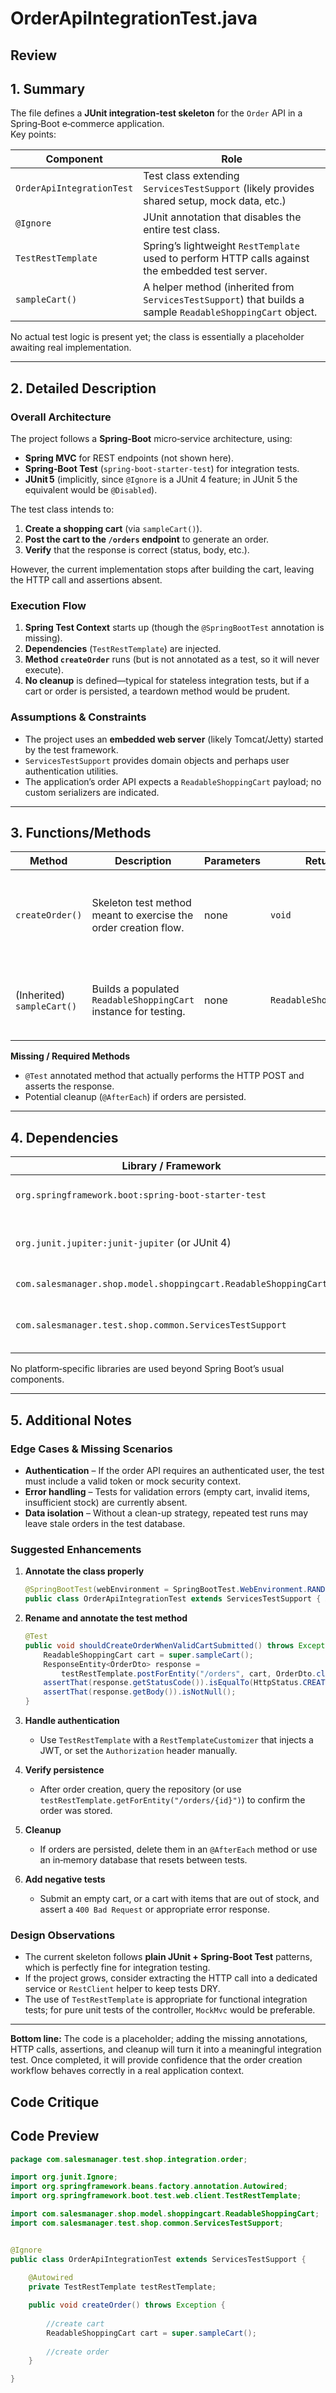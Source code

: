 # OrderApiIntegrationTest.java

## Review

## 1. Summary  

The file defines a **JUnit integration‑test skeleton** for the `Order` API in a Spring‑Boot e‑commerce application.  
Key points:

| Component | Role |
|-----------|------|
| `OrderApiIntegrationTest` | Test class extending `ServicesTestSupport` (likely provides shared setup, mock data, etc.) |
| `@Ignore` | JUnit annotation that disables the entire test class. |
| `TestRestTemplate` | Spring’s lightweight `RestTemplate` used to perform HTTP calls against the embedded test server. |
| `sampleCart()` | A helper method (inherited from `ServicesTestSupport`) that builds a sample `ReadableShoppingCart` object. |

No actual test logic is present yet; the class is essentially a placeholder awaiting real implementation.

---

## 2. Detailed Description  

### Overall Architecture  
The project follows a **Spring‑Boot** micro‑service architecture, using:

* **Spring MVC** for REST endpoints (not shown here).  
* **Spring‑Boot Test** (`spring-boot-starter-test`) for integration tests.  
* **JUnit 5** (implicitly, since `@Ignore` is a JUnit 4 feature; in JUnit 5 the equivalent would be `@Disabled`).  

The test class intends to:

1. **Create a shopping cart** (via `sampleCart()`).  
2. **Post the cart to the `/orders` endpoint** to generate an order.  
3. **Verify** that the response is correct (status, body, etc.).  

However, the current implementation stops after building the cart, leaving the HTTP call and assertions absent.

### Execution Flow  
1. **Spring Test Context** starts up (though the `@SpringBootTest` annotation is missing).  
2. **Dependencies** (`TestRestTemplate`) are injected.  
3. **Method `createOrder`** runs (but is not annotated as a test, so it will never execute).  
4. **No cleanup** is defined—typical for stateless integration tests, but if a cart or order is persisted, a teardown method would be prudent.

### Assumptions & Constraints  
* The project uses an **embedded web server** (likely Tomcat/Jetty) started by the test framework.  
* `ServicesTestSupport` provides domain objects and perhaps user authentication utilities.  
* The application’s order API expects a `ReadableShoppingCart` payload; no custom serializers are indicated.

---

## 3. Functions/Methods  

| Method | Description | Parameters | Return | Side‑Effects |
|--------|-------------|------------|--------|--------------|
| `createOrder()` | Skeleton test method meant to exercise the order creation flow. | none | `void` | None (currently). Intended to invoke the API and perform assertions. |
| (Inherited) `sampleCart()` | Builds a populated `ReadableShoppingCart` instance for testing. | none | `ReadableShoppingCart` | May configure in-memory cart items, customer details, etc. |

**Missing / Required Methods**

* `@Test` annotated method that actually performs the HTTP POST and asserts the response.
* Potential cleanup (`@AfterEach`) if orders are persisted.

---

## 4. Dependencies  

| Library / Framework | Type | Role |
|---------------------|------|------|
| `org.springframework.boot:spring-boot-starter-test` | Third‑party | Provides JUnit, TestRestTemplate, mock MVC, etc. |
| `org.junit.jupiter:junit-jupiter` (or JUnit 4) | Third‑party | Test runner. The presence of `@Ignore` suggests JUnit 4. |
| `com.salesmanager.shop.model.shoppingcart.ReadableShoppingCart` | Application | Domain DTO for cart data. |
| `com.salesmanager.test.shop.common.ServicesTestSupport` | Application | Base test class offering shared utilities (e.g., `sampleCart()`). |

No platform‑specific libraries are used beyond Spring Boot’s usual components.

---

## 5. Additional Notes  

### Edge Cases & Missing Scenarios  
* **Authentication** – If the order API requires an authenticated user, the test must include a valid token or mock security context.  
* **Error handling** – Tests for validation errors (empty cart, invalid items, insufficient stock) are currently absent.  
* **Data isolation** – Without a clean-up strategy, repeated test runs may leave stale orders in the test database.  

### Suggested Enhancements  

1. **Annotate the class properly**  
   ```java
   @SpringBootTest(webEnvironment = SpringBootTest.WebEnvironment.RANDOM_PORT)
   public class OrderApiIntegrationTest extends ServicesTestSupport { … }
   ```

2. **Rename and annotate the test method**  
   ```java
   @Test
   public void shouldCreateOrderWhenValidCartSubmitted() throws Exception {
       ReadableShoppingCart cart = super.sampleCart();
       ResponseEntity<OrderDto> response =
           testRestTemplate.postForEntity("/orders", cart, OrderDto.class);
       assertThat(response.getStatusCode()).isEqualTo(HttpStatus.CREATED);
       assertThat(response.getBody()).isNotNull();
   }
   ```

3. **Handle authentication**  
   * Use `TestRestTemplate` with a `RestTemplateCustomizer` that injects a JWT, or set the `Authorization` header manually.

4. **Verify persistence**  
   * After order creation, query the repository (or use `testRestTemplate.getForEntity("/orders/{id}")`) to confirm the order was stored.

5. **Cleanup**  
   * If orders are persisted, delete them in an `@AfterEach` method or use an in‑memory database that resets between tests.

6. **Add negative tests**  
   * Submit an empty cart, or a cart with items that are out of stock, and assert a `400 Bad Request` or appropriate error response.

### Design Observations  

* The current skeleton follows **plain JUnit + Spring‑Boot Test** patterns, which is perfectly fine for integration testing.  
* If the project grows, consider extracting the HTTP call into a dedicated service or `RestClient` helper to keep tests DRY.  
* The use of `TestRestTemplate` is appropriate for functional integration tests; for pure unit tests of the controller, `MockMvc` would be preferable.

---

**Bottom line:** The code is a placeholder; adding the missing annotations, HTTP calls, assertions, and cleanup will turn it into a meaningful integration test. Once completed, it will provide confidence that the order creation workflow behaves correctly in a real application context.

## Code Critique



## Code Preview

```java
package com.salesmanager.test.shop.integration.order;

import org.junit.Ignore;
import org.springframework.beans.factory.annotation.Autowired;
import org.springframework.boot.test.web.client.TestRestTemplate;

import com.salesmanager.shop.model.shoppingcart.ReadableShoppingCart;
import com.salesmanager.test.shop.common.ServicesTestSupport;


@Ignore
public class OrderApiIntegrationTest extends ServicesTestSupport {
	
    @Autowired
    private TestRestTemplate testRestTemplate;

    public void createOrder() throws Exception {
    	
    	//create cart
    	ReadableShoppingCart cart = super.sampleCart();
    	
    	//create order
    }

}



```
